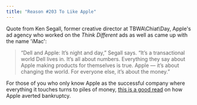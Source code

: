 ```yaml
---
title: "Reason #203 To Like Apple"
---
```

<p>Quote from Ken Segall, former creative director at TBWA\Chiat\Day, Apple's ad agency who worked on the <em>Think Different</em> ads as well as came up with the name 'iMac':</p>
<blockquote><p>“Dell and Apple: It’s night and day,” Segall says. “It’s a transactional world Dell lives in. It’s all about numbers. Everything they say about Apple making products for themselves is true. Apple — it’s about changing the world. For everyone else, it’s about the money.”</p></blockquote>
<p>For those of you who only know Apple as the successful company where everything it touches turns to piles of money, <a href="https://www.cultofmac.com/20172/20172">this is a good read</a> on how Apple averted bankruptcy.</p>
